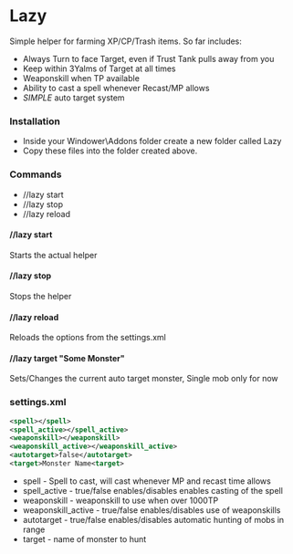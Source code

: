 # Lazy

Simple helper for farming XP/CP/Trash items. So far includes:

  - Always Turn to face Target, even if Trust Tank pulls away from you
  - Keep within 3Yalms of Target at all times
  - Weaponskill when TP available
  - Ability to cast a spell whenever Recast/MP allows
  - _SIMPLE_ auto target system

### Installation

* Inside your Windower\Addons folder create a new folder called Lazy
* Copy these files into the folder created above.

### Commands
* //lazy start
* //lazy stop
* //lazy reload

#### //lazy start
Starts the actual helper

#### //lazy stop
Stops the helper

#### //lazy reload
Reloads the options from the settings.xml

#### //lazy target "Some Monster"
Sets/Changes the current auto target monster, Single mob only for now

### settings.xml
```xml
<spell></spell>
<spell_active></spell_active>
<weaponskill></weaponskill>
<weaponskill_active></weaponskill_active>
<autotarget>false</autotarget>
<target>Monster Name<target>
```
* spell - Spell to cast, will cast whenever MP and recast time allows
* spell_active - true/false enables/disables enables casting of the spell
* weaponskill - weaponskill to use when over 1000TP
* weaponskill_active - true/false enables/disables use of weaponskills
* autotarget - true/false enables/disables automatic hunting of mobs in range
* target - name of monster to hunt
